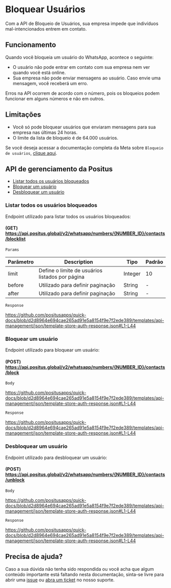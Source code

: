 # Bloquear Usuários

Com a API de Bloqueio de Usuários, sua empresa impede que indivíduos mal-intencionados entrem em contato.

## Funcionamento

Quando você bloqueia um usuário do WhatsApp, acontece o seguinte:

- O usuário não pode entrar em contato com sua empresa nem ver quando você está online.
- Sua empresa não pode enviar mensagens ao usuário. Caso envie uma mensagem, você receberá um erro.

Erros na API ocorrem de acordo com o número, pois os bloqueios podem funcionar em alguns números e não em outros.

## Limitações

- Você só pode bloquear usuários que enviaram mensagens para sua empresa nas últimas 24 horas.
- O limite da lista de bloqueio é de 64.000 usuários.

Se você deseja acessar a documentação completa da Meta sobre `Bloqueio de usuários`, [clique aqui](https://developers.facebook.com/docs/whatsapp/cloud-api/block-users).

## API de gerenciamento da Positus

- [Listar todos os usuários bloqueados](#listando-todos-os-templates)
- [Bloquear um usuário](#exibindo-um-único-template)
- [Desbloquear um usuário](#exibindo-um-único-template)

### Listar todos os usuários bloqueados

Endpoint utilizado para listar todos os usuários bloqueados:

#### (GET) https://api.positus.global/v2/whatsapp/numbers/{NUMBER_ID}/contacts/blocklist

`Params`

| Parâmetro | Description | Tipo | Padrão |
| --- | --- | --- | --- |
| limit | Define o limite de usuários listados por página | Integer | 10 |
| before | Utilizado para definir paginação | String | - |
| after | Utilizado para definir paginação | String | - |

`Response`

https://github.com/positusapps/quick-docs/blob/d2d8964e694cae265ad91e5a8154f9e7f2ede389/templates/api-management/json/template-store-auth-response.json#L1-L44

### Bloquear um usuário

Endpoint utilizado para bloquear um usuário:

#### (POST) https://api.positus.global/v2/whatsapp/numbers/{NUMBER_ID}/contacts/block

`Body`

https://github.com/positusapps/quick-docs/blob/d2d8964e694cae265ad91e5a8154f9e7f2ede389/templates/api-management/json/template-store-auth-response.json#L1-L44

`Response`

https://github.com/positusapps/quick-docs/blob/d2d8964e694cae265ad91e5a8154f9e7f2ede389/templates/api-management/json/template-store-auth-response.json#L1-L44

### Desbloquear um usuário

Endpoint utilizado para desbloquear um usuário:

#### (POST) https://api.positus.global/v2/whatsapp/numbers/{NUMBER_ID}/contacts/unblock

`Body`

https://github.com/positusapps/quick-docs/blob/d2d8964e694cae265ad91e5a8154f9e7f2ede389/templates/api-management/json/template-store-auth-response.json#L1-L44

`Response`

https://github.com/positusapps/quick-docs/blob/d2d8964e694cae265ad91e5a8154f9e7f2ede389/templates/api-management/json/template-store-auth-response.json#L1-L44

## Precisa de ajuda?

Caso a sua dúvida não tenha sido respondida ou você acha que algum conteúdo importante está faltando nesta documentação, sinta-se livre para abrir uma [issue](https://github.com/positusapps/quick-docs/issues) ou [abra um ticket](https://studio.posit.us/suporte) no nosso suporte.
